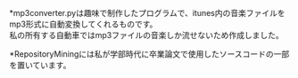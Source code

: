 *mp3converter.pyは趣味で制作したプログラムで、itunes内の音楽ファイルをmp3形式に自動変換してくれるものです。  
私の所有する自動車ではmp3ファイルの音楽しか流せないため作成しました。

*RepositoryMiningには私が学部時代に卒業論文で使用したソースコードの一部を置いています。